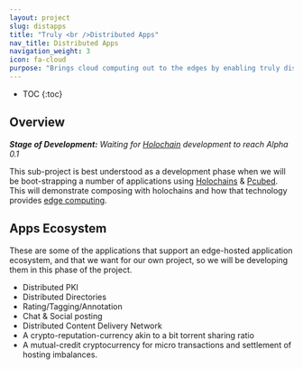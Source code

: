 ```yaml
---
layout: project
slug: distapps
title: "Truly <br />Distributed Apps"
nav_title: Distributed Apps
navigation_weight: 3
icon: fa-cloud
purpose: "Brings cloud computing out to the edges by enabling truly distributed applications and hosting: on laptops, phones, routers, devices, as well as servers."
---
```

* TOC
{:toc}

## Overview
<em>**Stage of Development:** Waiting for [Holochain](/projects/holochain) development to reach Alpha 0.1 </em>

This sub-project is best understood as a development phase when we will be boot-strapping a number of applications using [Holochains](/projects/holochain) & [Pcubed](/projects/pcubed).  This will demonstrate composing with holochains and how that technology provides [edge computing](https://en.wikipedia.org/wiki/Edge_computing).

## Apps Ecosystem
These are some of the applications that support an edge-hosted application ecosystem, and that we want for our own project, so we will be developing them in this phase of the project.

- Distributed PKI
- Distributed Directories
- Rating/Tagging/Annotation
- Chat & Social posting
- Distributed Content Delivery Network
- A crypto-reputation-currency akin to a bit torrent sharing ratio
- A mutual-credit cryptocurrency for micro transactions and settlement of hosting imbalances.
